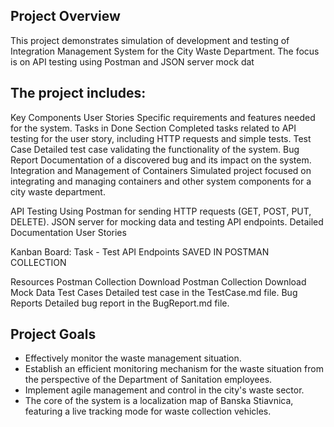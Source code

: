 ## Project Overview
This project demonstrates simulation of development and testing of Integration Management System for the City Waste Department. 
The focus is on API testing using Postman and JSON server mock dat 


## The project includes:

Key Components
User Stories
Specific requirements and features needed for the system.
Tasks in Done Section
Completed tasks related to API testing for the user story, including HTTP requests and simple tests.
Test Case
Detailed test case validating the functionality of the system.
Bug Report
Documentation of a discovered bug and its impact on the system.
Integration and Management of Containers
Simulated project focused on integrating and managing containers and other system components for a city waste department.

API Testing
Using Postman for sending HTTP requests (GET, POST, PUT, DELETE).
JSON server for mocking data and testing API endpoints.
Detailed Documentation
User Stories

Kanban Board: Task - Test API Endpoints SAVED IN POSTMAN COLLECTION

Resources
Postman Collection
Download Postman Collection
Download Mock Data
Test Cases
Detailed test case in the TestCase.md file.
Bug Reports
Detailed bug report in the BugReport.md file.




## Project Goals
- Effectively monitor the waste management situation.
- Establish an efficient monitoring mechanism for the waste situation from the perspective of the Department of Sanitation employees.
- Implement agile management and control in the city's waste sector.
- The core of the system is a localization map of Banska Stiavnica, featuring a live tracking mode for waste collection vehicles.
